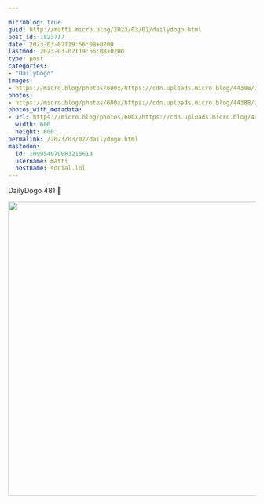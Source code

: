 ```yaml
---

microblog: true
guid: http://matti.micro.blog/2023/03/02/dailydogo.html
post_id: 1823717
date: 2023-03-02T19:56:08+0200
lastmod: 2023-03-02T19:56:08+0200
type: post
categories:
- "DailyDogo"
images:
- https://micro.blog/photos/600x/https://cdn.uploads.micro.blog/44388/2023/6f7bb2e36e.jpg
photos:
- https://micro.blog/photos/600x/https://cdn.uploads.micro.blog/44388/2023/6f7bb2e36e.jpg
photos_with_metadata:
- url: https://micro.blog/photos/600x/https://cdn.uploads.micro.blog/44388/2023/6f7bb2e36e.jpg
  width: 600
  height: 600
permalink: /2023/03/02/dailydogo.html
mastodon:
  id: 109954979083215619
  username: matti
  hostname: social.lol
---
```

DailyDogo 481 🐶

<img src="https://micro.blog/photos/600x/https://blog.martin-haehnel.de/uploads/2023/6f7bb2e36e.jpg" width="600" height="600" alt="" />

